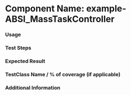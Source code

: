 # Component Name: example- ABSI_MassTaskController

### Usage

### Test Steps

### Expected Result

### TestClass Name / % of coverage (if applicable)

### Additional Information
